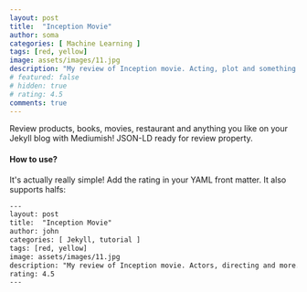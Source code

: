 ```yaml
---
layout: post
title:  "Inception Movie"
author: soma
categories: [ Machine Learning ]
tags: [red, yellow]
image: assets/images/11.jpg
description: "My review of Inception movie. Acting, plot and something else in this short description."
# featured: false
# hidden: true
# rating: 4.5
comments: true
---
```


Review products, books, movies, restaurant and anything you like on your Jekyll blog with Mediumish! JSON-LD ready for review property.

#### How to use?

It's actually really simple! Add the rating in your YAML front matter. It also supports halfs:

```html
---
layout: post
title:  "Inception Movie"
author: john
categories: [ Jekyll, tutorial ]
tags: [red, yellow]
image: assets/images/11.jpg
description: "My review of Inception movie. Actors, directing and more."
rating: 4.5
---
```
